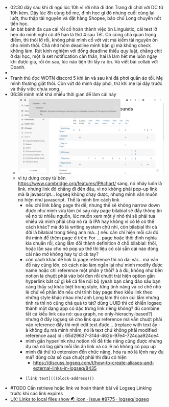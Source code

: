 - 02:30 dậy sau khi đi ngủ lúc 10h vì rời nhà đi đón Trang đi chơi với DC từ 10h kém. Dậy lúc 8h cùng bố mẹ, định học gì đó nhưng cuối cùng lại lướt, thu thập tài nguyên và đặt hàng Shopee, bảo chú Long chuyển nốt tiền học.
- ăn bát bánh đa cua cái rồi cố hoàn thành việc ôn Linguistic, cái test lỡ hẹn do mình nghĩ cô để hạn là thứ 4 sau Tết. Cô cũng chả quan trọng điểm, thì thôi lỡ rồi, không phải mình cố vớt vát mà kiếm tài nguyên ôn cho mình thôi. Chả nhớ hôm deadline mình bận gì mà không check không làm. Rút kinh nghiệm với đống deadline thiếu quy luật, chằng chịt ở đại học, một là set notification cần thẩn, hai là làm hết mẹ luôn ngay khi được gia, rồi ôn sau, lúc nào tiện thì lấy ra ôn. Và viết bài collab với Doanh.
-
- Tranh thủ đọc WOTN discord 5 khi ăn và sau khi đã phơi quần áo tối. Mẹ mình thường giặt thôi. Còn vứt đó mình dậy phơi, trừ khi mẹ lại dậy trước và thấy việc chưa xong.
- 06:38 mình mất khá nhiều thời gian để làm cái này
	- ![image.png](../assets/image_1708299512810_0.png)
	- vì tự dưng copy từ bên https://www.cambridge.org/features/IPAchart/ sang, nó nhảy luôn là link. nhưng link đó chẳng đi đến đâu, vì nó không phải pop-up link mà là javascript... logseq không chạy được, nhưng mình vẫn muốn nó hiện như javascript. Thế là mình tìm cách link
		- nếu chỉ link bằng page thì dễ, nhưng thế sẽ không narrow down được như mình vừa làm (vì sau này page bilabial sẽ đầy thông tin về nó từ nhiều nguồn, lúc muốn xem một ý nhỏ thì sẽ phải tua nhiều và mình phải chia nó ra là IPA hay không vì có lẽ có thể cách khác? mà đó là writing system chứ nhỉ, còn bilabial thì cả đời là bilabial trong tiếng anh mà...) nếu cần chỉ hiện mỗi cái đó thì mình để thêm page ở trên: For ... page hoặc thôi định nghĩa kia chuẩn rồi, cùng lắm đổi thành definition ở chỗ bilabial: thôi, hoặc lần sau cho nó pop up thế thì liệu có cài sẵn cái nào đóng cái nào mở không hay tự click tay?
		- còn cách khác để link là page reference thì nó dài vãi... mà vấn đề này cũng lớn, có cách nào làm ngắn lại như mình modify được name hoặc chỉ reference một phần ý thôi? à á đù, không như bên notion là chuột phải vào bôi đen rồi chuột trái hiện option gắn hyperlink bất cứ gì kể cả file nội bộ (yeah bạn càng đào sâu bạn càng thấy sự khác biệt trong style, từng tính năng và cơ chế nhỏ lẻ chứ về phần lớn nếu chỉ trình bày page theo kiểu link theo những style khác nhau như anh Long làm thì còn cùi lắm nhưng tính ra thì nó cũng chả quá to tát? dùng UUID thì có khiến logseq thành một dạng app có đặc trưng link riêng không? dù combine tất cả kiểu link của nó: qua graph, no only-hierachy-based?) nhưng ở đây logseq sẽ cho link qua reference mà vẫn chuột phải vào reference đấy thì mới edit text được... (replace with text ấy - à không đụ má mình nhầm, nó là text chứ không phải modified reference aaa)
		  id:: 65d29637-314d-462b-97e4-724caa924ce4
		- mình gắn hyperlink như notion rồi để title riêng cũng được nhưng đụ má nó lag giữa mỗi lần ấn link và có lẽ nó không có pop up
		- mình đã thử từ extension đến chức năng, hóa ra nó là lệnh này đụ má? dùng cửa sổ qua chuột phải thì đâu có hiện
			- https://discuss.logseq.com/t/how-to-create-aliases-and-external-links-in-logseq/8435
		- ```
		  [link text](((block-address)))
		  ```
- #TODO Cần retrieve hoặc link và hoàn thành bài về Logseq Linking trước khi các link expires
- [UX: Links to local files show 🌏 icon · Issue #9775 · logseq/logseq](https://github.com/logseq/logseq/issues/9775)